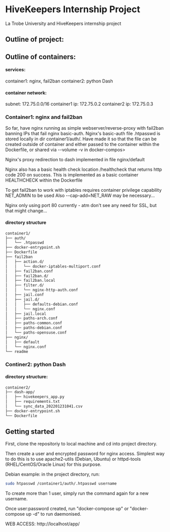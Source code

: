 # HiveKeepers Internship Project
La Trobe University and HiveKeepers internship project

## Outline of project:

## Outline of containers:

#### services:
container1: nginx, fail2ban
container2: python Dash

#### container network:
subnet: 172.75.0.0/16
container1 ip: 172.75.0.2
container2 ip: 172.75.0.3

### Container1: nginx and fail2ban

So far, have nginx running as simple webserver/reverse-proxy with fail2ban banning IPs that fail nginx basic-auth.
Nginx's basic-auth file .htpasswd is stored locally in dir container1/auth/.  Have made it so that the file can
be created outside of container and either passed to the container within the Dockerfile, or shared via --volume -v in docker-compos>

Nginx's proxy redirection to dash implemented in file nginx/default

Nginx also has a basic health check location /healthcheck that returns http code 200 on success.
This is implemented as a basic container HEALTHCHECK within the Dockerfile

To get fail2ban to work with iptables requires container privilege capability NET_ADMIN to be used
Also --cap-add=NET_RAW may be necessary...

Nginx only using port 80 currently - atm don't see any need for SSL, but that might change...

#### directory structure

```bash
container1/
├── auth/
│   └── .htpasswd
├── docker-entrypoint.sh
├── Dockerfile
├── fail2ban
│   ├── action.d/
│   │   └── docker-iptables-multiport.conf
│   ├── fail2ban.conf
│   ├── fail2ban.d/
│   ├── fail2ban.local
│   ├── filter.d/
│   │   └── nginx-http-auth.conf
│   ├── jail.conf
│   ├── jail.d/
│   │   ├── defaults-debian.conf
│   │   └── nginx.conf
│   ├── jail.local
│   ├── paths-arch.conf
│   ├── paths-common.conf
│   ├── paths-debian.conf
│   └── paths-opensuse.conf
├── nginx/
│   ├── default
│   └── nginx.conf
└── readme
```

### Continer2: python Dash


#### directory structure:

```bash
container2/
├── dash-app/
│   ├── hivekeepers_app.py
│   ├── requirements.txt
│   └── sync_data_202201231041.csv
├── docker-entrypoint.sh
└── Dockerfile
```

## Getting started
First, clone the repositoriy to local machine and cd into project directory. 

Then create a user and encrypted password for nginx access.  Simplest way to do this is to use apache2-utils (Debian, Ubuntu) or httpd-tools (RHEL/CentOS/Oracle Linux) for this purpose.

Debian example: in the project directory, run:
```bash
sudo htpasswd /container1/auth/.htpasswd username
```
To create more than 1 user, simply run the command again for a new username.

Once user:password created, run "docker-compose up" or "docker-compose up -d" to run daemonised.

WEB ACCESS: http://localhost/app/
